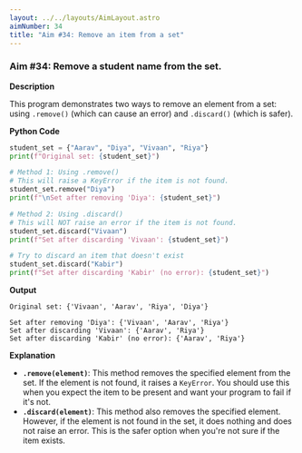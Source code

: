 ```yaml
---
layout: ../../layouts/AimLayout.astro
aimNumber: 34
title: "Aim #34: Remove an item from a set"
---
```


### Aim #34: Remove a student name from the set.

**Description**

This program demonstrates two ways to remove an element from a set: using `.remove()` (which can cause an error) and `.discard()` (which is safer).

**Python Code**

```python
student_set = {"Aarav", "Diya", "Vivaan", "Riya"}
print(f"Original set: {student_set}")

# Method 1: Using .remove()
# This will raise a KeyError if the item is not found.
student_set.remove("Diya")
print(f"\nSet after removing 'Diya': {student_set}")

# Method 2: Using .discard()
# This will NOT raise an error if the item is not found.
student_set.discard("Vivaan")
print(f"Set after discarding 'Vivaan': {student_set}")

# Try to discard an item that doesn't exist
student_set.discard("Kabir")
print(f"Set after discarding 'Kabir' (no error): {student_set}")
```

**Output**

```text
Original set: {'Vivaan', 'Aarav', 'Riya', 'Diya'}

Set after removing 'Diya': {'Vivaan', 'Aarav', 'Riya'}
Set after discarding 'Vivaan': {'Aarav', 'Riya'}
Set after discarding 'Kabir' (no error): {'Aarav', 'Riya'}
```

**Explanation**

- **`.remove(element)`**: This method removes the specified element from the set. If the element is not found, it raises a `KeyError`. You should use this when you expect the item to be present and want your program to fail if it's not.
- **`.discard(element)`**: This method also removes the specified element. However, if the element is not found in the set, it does nothing and does not raise an error. This is the safer option when you're not sure if the item exists.
